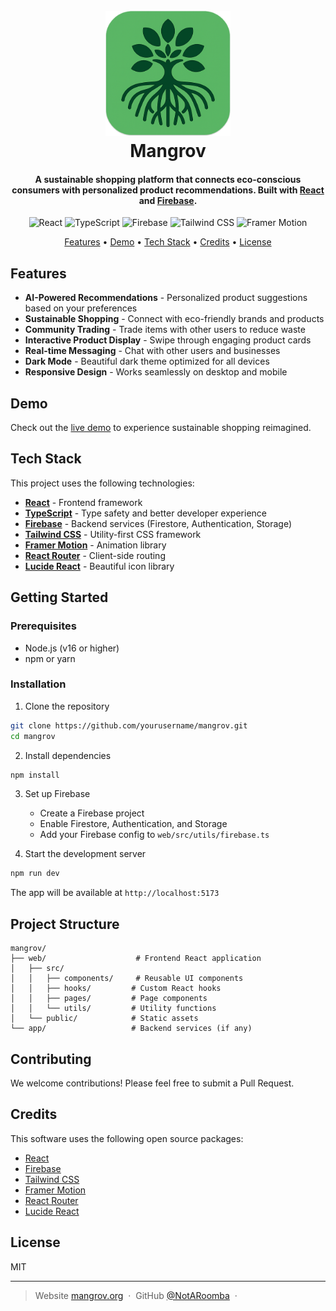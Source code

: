 <h1 align="center">
  <br>
  <a href="https://mangrov.app"><img src="web/public/icon.png" alt="Mangrov" width="200"></a>
  <br>
  Mangrov
  <br>
</h1>

<h4 align="center">A sustainable shopping platform that connects eco-conscious consumers with personalized product recommendations. Built with <a href="https://react.dev" target="_blank">React</a> and <a href="https://firebase.google.com" target="_blank">Firebase</a>.</h4>

<div align="center">
  
![React](https://img.shields.io/badge/React-20232A?style=for-the-badge&logo=react&logoColor=61DAFB)
![TypeScript](https://img.shields.io/badge/typescript-%23007ACC.svg?style=for-the-badge&logo=typescript&logoColor=white)
![Firebase](https://img.shields.io/badge/Firebase-FFCA28?style=for-the-badge&logo=firebase&logoColor=black)
![Tailwind CSS](https://img.shields.io/badge/Tailwind_CSS-38B2AC?style=for-the-badge&logo=tailwind-css&logoColor=white)
![Framer Motion](https://img.shields.io/badge/Framer_Motion-0055FF?style=for-the-badge&logo=framer&logoColor=white)

</div>

<p align="center">
  <a href="#features">Features</a> •
  <a href="#demo">Demo</a> •
  <a href="#tech-stack">Tech Stack</a> •
  <a href="#credits">Credits</a> •
  <a href="#license">License</a>
</p>

## Features

- **AI-Powered Recommendations** - Personalized product suggestions based on your preferences
- **Sustainable Shopping** - Connect with eco-friendly brands and products
- **Community Trading** - Trade items with other users to reduce waste
- **Interactive Product Display** - Swipe through engaging product cards
- **Real-time Messaging** - Chat with other users and businesses
- **Dark Mode** - Beautiful dark theme optimized for all devices
- **Responsive Design** - Works seamlessly on desktop and mobile

## Demo

Check out the [live demo](https://mangrov.app) to experience sustainable shopping reimagined.

## Tech Stack

This project uses the following technologies:

- **[React](https://react.dev/)** - Frontend framework
- **[TypeScript](https://www.typescriptlang.org/)** - Type safety and better developer experience
- **[Firebase](https://firebase.google.com/)** - Backend services (Firestore, Authentication, Storage)
- **[Tailwind CSS](https://tailwindcss.com/)** - Utility-first CSS framework
- **[Framer Motion](https://www.framer.com/motion/)** - Animation library
- **[React Router](https://reactrouter.com/)** - Client-side routing
- **[Lucide React](https://lucide.dev/)** - Beautiful icon library

## Getting Started

### Prerequisites

- Node.js (v16 or higher)
- npm or yarn

### Installation

1. Clone the repository

```bash
git clone https://github.com/yourusername/mangrov.git
cd mangrov
```

2. Install dependencies

```bash
npm install
```

3. Set up Firebase

   - Create a Firebase project
   - Enable Firestore, Authentication, and Storage
   - Add your Firebase config to `web/src/utils/firebase.ts`

4. Start the development server

```bash
npm run dev
```

The app will be available at `http://localhost:5173`

## Project Structure

```
mangrov/
├── web/                    # Frontend React application
│   ├── src/
│   │   ├── components/     # Reusable UI components
│   │   ├── hooks/         # Custom React hooks
│   │   ├── pages/         # Page components
│   │   └── utils/         # Utility functions
│   └── public/            # Static assets
└── app/                   # Backend services (if any)
```

## Contributing

We welcome contributions! Please feel free to submit a Pull Request.

## Credits

This software uses the following open source packages:

- [React](https://react.dev/)
- [Firebase](https://firebase.google.com/)
- [Tailwind CSS](https://tailwindcss.com/)
- [Framer Motion](https://www.framer.com/motion/)
- [React Router](https://reactrouter.com/)
- [Lucide React](https://lucide.dev/)

## License

MIT

---

> Website [mangrov.org](https://mangrov.org) &nbsp;&middot;&nbsp;
> GitHub [@NotARoomba](https://github.com/NotARoomba) &nbsp;&middot;&nbsp;
